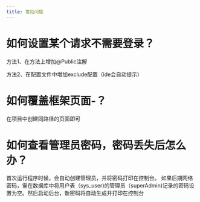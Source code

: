 ```yaml
---
title: 常见问题
---
```



# 如何设置某个请求不需要登录？
方法1、在方法上增加@Public注解

方法2、在配置文件中增加exclude配置（ide会自动提示）

# 如何覆盖框架页面-？
在项目中创建同路径的页面即可


# 如何查看管理员密码，密码丢失后怎么办？
首次运行程序时候，会自动创建管理员，并将密码打印在控制台。
如果后期网络密码，需在数据库中将用户表（sys_user)的管理员（superAdmin)记录的密码设置为空。然后启动后台，新密码将自动生成并打印在控制台

